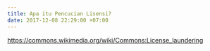 ```yaml
---
title: Apa itu Pencucian Lisensi?
date: 2017-12-08 22:29:00 +07:00
---
```


https://commons.wikimedia.org/wiki/Commons:License_laundering